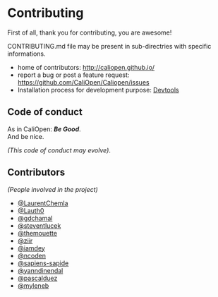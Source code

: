 # Contributing

First of all, thank you for contributing, you are awesome!

CONTRIBUTING.md file may be present in sub-directries with specific informations.

* home of contributors: http://caliopen.github.io/
* report a bug or post a feature request: https://github.com/CaliOpen/Caliopen/issues
* Installation process for development purpose: [Devtools](devtools/README.md)

## Code of conduct

As in CaliOpen: _**Be Good**_.  
And be nice.

_(This code of conduct may evolve)_.

## Contributors

_(People involved in the project)_

* [@LaurentChemla](https://github.com/LaurentChemla)
* [@Lauth0](https://github.com/Lauth0)
* [@gdchamal](https://github.com/gdchamal)
* [@steventlucek](https://github.com/steventlucek)
* [@themouette](https://github.com/themouette)
* [@ziir](https://github.com/ziir)
* [@iamdey](https://github.com/iamdey)
* [@ncoden](https://github.com/ncoden)
* [@sapiens-sapide](https://github.com/sapiens-sapide)
* [@yanndinendal](https://github.com/yanndinendal)
* [@pascalduez](https://github.com/pascalduez)
* [@myleneb](https://github.com/myleneb)
